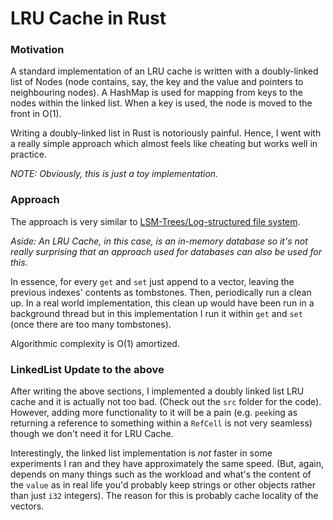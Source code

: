 # LRU Cache in Rust

### Motivation

A standard implementation of an LRU cache is written with a doubly-linked list of Nodes 
(node contains, say, the key and the value and pointers to neighbouring nodes). A HashMap is used for mapping from keys to 
the nodes within the linked  list. When a key is used, the node is moved to the front in O(1).

Writing a doubly-linked list in Rust is notoriously painful. Hence, I went with a really simple
approach which almost feels like cheating but works well in practice. 

_NOTE: Obviously, this is just a toy implementation._

### Approach

The approach is very similar to [LSM-Trees/Log-structured file system](https://en.wikipedia.org/wiki/Log-structured_file_system#:~:text=A%20log%2Dstructured%20filesystem%20is,in%201988%20by%20John%20K.).

_Aside: An LRU Cache, in this case, is an in-memory database so it's not really surprising 
that an approach used for databases can also be used for this._

In essence, for every `get` and `set` just append to a vector, leaving the previous indexes' 
contents as tombstones. Then, periodically run a clean up. In a real world implementation, 
this clean up would have been run in a background thread but in this implementation I run
it within `get` and `set` (once there are too many tombstones).

Algorithmic complexity is O(1) amortized.

### LinkedList Update to the above 

After writing the above sections, I implemented a doubly linked list LRU cache and it is actually not too bad. (Check out
the `src` folder for the code). However,
adding more functionality to it will be a pain (e.g. `peek`ing as returning a reference to something within a `RefCell` is not
very seamless) though we don't need it for LRU Cache. 

Interestingly, the linked list implementation is *not* faster in some experiments I ran and they have approximately
the same speed. (But, again, depends on many things such as the workload and what's the content of the
`value` as in real life you'd probably keep strings or other objects rather than just `i32` integers). 
The reason for this is probably cache locality of the vectors.
